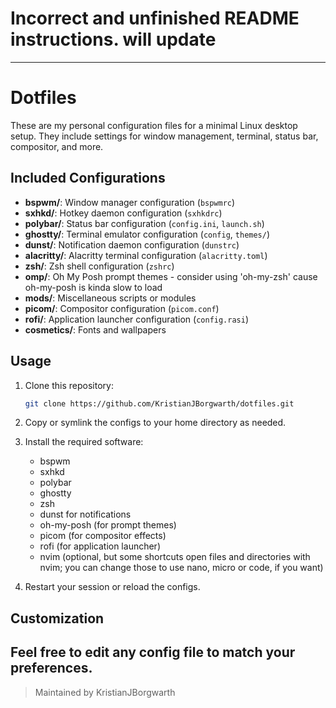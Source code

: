 # Incorrect and unfinished README instructions. will update
---
# Dotfiles

These are my personal configuration files for a minimal Linux desktop setup. They include settings for window management, terminal, status bar, compositor, and more.

## Included Configurations

- **bspwm/**: Window manager configuration (`bspwmrc`)
- **sxhkd/**: Hotkey daemon configuration (`sxhkdrc`)
- **polybar/**: Status bar configuration (`config.ini`, `launch.sh`)
- **ghostty/**: Terminal emulator configuration (`config`, `themes/`)
- **dunst/**: Notification daemon configuration (`dunstrc`)
- **alacritty/**: Alacritty terminal configuration (`alacritty.toml`)
- **zsh/**: Zsh shell configuration (`zshrc`)
- **omp/**: Oh My Posh prompt themes - consider using 'oh-my-zsh' cause oh-my-posh is kinda slow to load
- **mods/**: Miscellaneous scripts or modules
- **picom/**: Compositor configuration (`picom.conf`)
- **rofi/**: Application launcher configuration (`config.rasi`)
- **cosmetics/**: Fonts and wallpapers

## Usage

1. Clone this repository:

   ```sh
   git clone https://github.com/KristianJBorgwarth/dotfiles.git
   ```

2. Copy or symlink the configs to your home directory as needed.
3. Install the required software:
   - bspwm
   - sxhkd
   - polybar
   - ghostty
   - zsh
   - dunst for notifications
   - oh-my-posh (for prompt themes)
   - picom (for compositor effects)
   - rofi (for application launcher)
   - nvim (optional, but some shortcuts open files and directories with nvim; you can change those to use nano, micro or code, if you want)
4. Restart your session or reload the configs.

## Customization

Feel free to edit any config file to match your preferences.
---

> Maintained by KristianJBorgwarth
